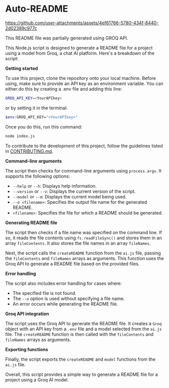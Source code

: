 # Auto-README


https://github.com/user-attachments/assets/4ef61766-5780-434f-8440-2d02389c977c

This README file was partially generated using GROQ API. 

This Node.js script is designed to generate a README file for a project using a model from Groq, a chat AI platform. Here's a breakdown of the script:

**Getting started**

To use this project, clone the repository onto your local machine. Before using, make sure to provide an API key as an environment variable. You can either do this by creating a .env file and adding this line:

```bash
GROQ_API_KEY=<YourAPIkey>
```

or by setting it in the terminal:

```bash
$env:GROQ_API_KEY="<YourAPIkey>"
```

Once you do this, run this command:

```bash
node index.js
```

To contribute to the development of this project, follow the guidelines listed in [CONTRIBUTING.md](CONTRIBUTING.md).

**Command-line arguments**

The script then checks for command-line arguments using `process.argv`. It supports the following options:

* `--help` or `--h`: Displays help information.
* `--version` or `--v`: Displays the current version of the script.
* `--model` or `--m`: Displays the current model being used.
* `--o <filename>`: Specifies the output file name for the generated README.
* `<filename>`: Specifies the file for which a README should be generated.

**Generating README file**

The script then checks if a file name was specified on the command line. If so, it reads the file contents using `fs.readFileSync()` and stores them in an array `fileContents`. It also stores the file names in an array `fileNames`.

Next, the script calls the `createREADME` function from the `ai.js` file, passing the `fileContents` and `fileNames` arrays as arguments. This function uses the Groq API to generate a README file based on the provided files.

**Error handling**

The script also includes error handling for cases where:

* The specified file is not found.
* The `--o` option is used without specifying a file name.
* An error occurs while generating the README file.

**Groq API integration**

The script uses the Groq API to generate the README file. It creates a `Groq` object with an API key from a `.env` file and a model selected from the `ai.js` file. The `createREADME` function is then called with the `fileContents` and `fileNames` arrays as arguments.

**Exporting functions**

Finally, the script exports the `createREADME` and `model` functions from the `ai.js` file.

Overall, this script provides a simple way to generate a README file for a project using a Groq AI model.
